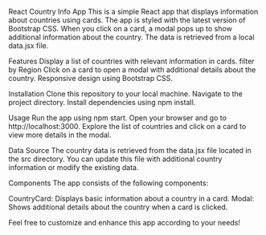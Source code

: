 React Country Info App
This is a simple React app that displays information about countries using cards. The app is styled with the latest version of Bootstrap CSS. When you click on a card, a modal pops up to show additional information about the country. The data is retrieved from a local data.jsx file.

Features
Display a list of countries with relevant information in cards.
filter by Region
Click on a card to open a modal with additional details about the country.
Responsive design using Bootstrap CSS.

Installation
Clone this repository to your local machine.
Navigate to the project directory.
Install dependencies using npm install.

Usage
Run the app using npm start.
Open your browser and go to http://localhost:3000.
Explore the list of countries and click on a card to view more details in the modal.

Data Source
The country data is retrieved from the data.jsx file located in the src directory. You can update this file with additional country information or modify the existing data.

Components
The app consists of the following components:

CountryCard: Displays basic information about a country in a card.
Modal: Shows additional details about the country when a card is clicked.

Feel free to customize and enhance this app according to your needs!
